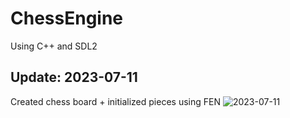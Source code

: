 ﻿# ChessEngine
Using C++ and SDL2

## Update: 2023-07-11
Created chess board + initialized pieces using FEN
![2023-07-11](https://github.com/omarkham/ChessEngine/raw/main/assets/2023-07-11.png)

